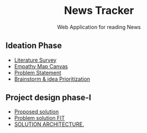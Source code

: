 <p align="center" style="margin-bottom: 0px !important;">
</p>
<h1 align="center" style="margin-top: 0px;">News Tracker</h1>

<p align="center" >Web Application for reading News</p>

## Ideation Phase

* [Literature Survey](https://github.com/IBM-EPBL/IBM-Project-22781-1659858111/blob/main/Phases/Ideation%20Phase/Literature_Survey.pdf)
* [Empathy Map Canvas](https://github.com/IBM-EPBL/IBM-Project-22781-1659858111/blob/main/Phases/Ideation%20Phase/Empathy_Map_Canvas.pdf)
* [Problem Statement](https://github.com/IBM-EPBL/IBM-Project-22781-1659858111/blob/main/Phases/Ideation%20Phase/Problem_Statement.pdf)
* [Brainstorm & idea Prioritization](https://github.com/IBM-EPBL/IBM-Project-22781-1659858111/blob/main/Phases/Ideation%20Phase/Brainstorm%20%26%20idea%20Prioritization.pdf)

## Project design phase-I

* [Proposed solution](https://github.com/IBM-EPBL/IBM-Project-38407-1660380077/blob/main/PROJECT%20DESIGN%20PHASE%20%E2%80%93%20I/PROPOSED%20SOLUTION.docx)
* [Problem solution FIT](https://github.com/IBM-EPBL/IBM-Project-38407-1660380077/blob/main/PROJECT%20DESIGN%20PHASE%20%E2%80%93%20I/PROBLEM%20SOLUTION%20FIT.pdf)
* [SOLUTION ARCHITECTURE.](https://github.com/IBM-EPBL/IBM-Project-38407-1660380077/blob/main/PROJECT%20DESIGN%20PHASE%20%E2%80%93%20I/SOLUTION%20ARCHITECTURE.pdf)


